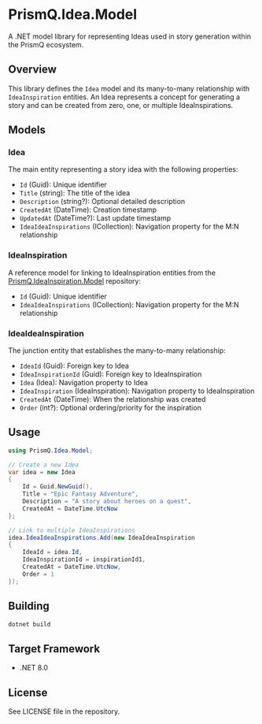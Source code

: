 # PrismQ.Idea.Model

A .NET model library for representing Ideas used in story generation within the PrismQ ecosystem.

## Overview

This library defines the `Idea` model and its many-to-many relationship with `IdeaInspiration` entities. An Idea represents a concept for generating a story and can be created from zero, one, or multiple IdeaInspirations.

## Models

### Idea
The main entity representing a story idea with the following properties:
- `Id` (Guid): Unique identifier
- `Title` (string): The title of the idea
- `Description` (string?): Optional detailed description
- `CreatedAt` (DateTime): Creation timestamp
- `UpdatedAt` (DateTime?): Last update timestamp
- `IdeaIdeaInspirations` (ICollection): Navigation property for the M:N relationship

### IdeaInspiration
A reference model for linking to IdeaInspiration entities from the [PrismQ.IdeaInspiration.Model](https://github.com/Nomoos/PrismQ.IdeaInspiration.Model) repository:
- `Id` (Guid): Unique identifier
- `IdeaIdeaInspirations` (ICollection): Navigation property for the M:N relationship

### IdeaIdeaInspiration
The junction entity that establishes the many-to-many relationship:
- `IdeaId` (Guid): Foreign key to Idea
- `IdeaInspirationId` (Guid): Foreign key to IdeaInspiration
- `Idea` (Idea): Navigation property to Idea
- `IdeaInspiration` (IdeaInspiration): Navigation property to IdeaInspiration
- `CreatedAt` (DateTime): When the relationship was created
- `Order` (int?): Optional ordering/priority for the inspiration

## Usage

```csharp
using PrismQ.Idea.Model;

// Create a new Idea
var idea = new Idea
{
    Id = Guid.NewGuid(),
    Title = "Epic Fantasy Adventure",
    Description = "A story about heroes on a quest",
    CreatedAt = DateTime.UtcNow
};

// Link to multiple IdeaInspirations
idea.IdeaIdeaInspirations.Add(new IdeaIdeaInspiration
{
    IdeaId = idea.Id,
    IdeaInspirationId = inspirationId1,
    CreatedAt = DateTime.UtcNow,
    Order = 1
});
```

## Building

```bash
dotnet build
```

## Target Framework

- .NET 8.0

## License

See LICENSE file in the repository.